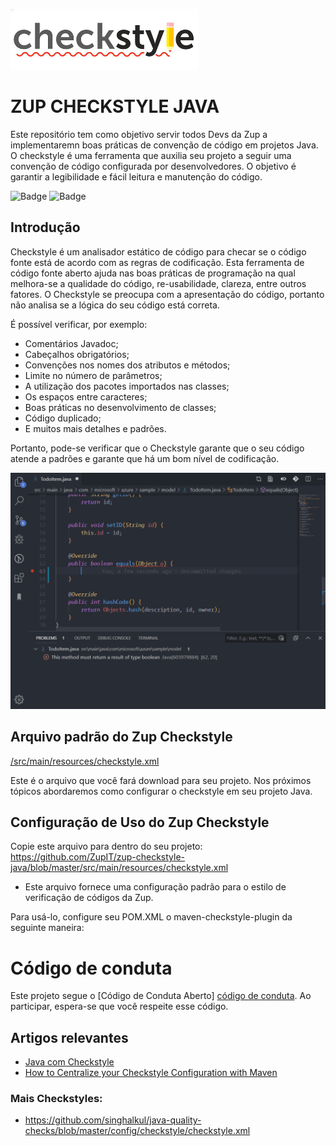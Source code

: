 ![Checkstyle](imgs/checkstyle.png)
 
 
# ZUP CHECKSTYLE JAVA
Este repositório tem como objetivo servir todos Devs da Zup a implementaremn boas práticas de convenção de código em projetos Java. 
O checkstyle é uma ferramenta que auxilia seu projeto a seguir uma convenção de código configurada por desenvolvedores. 
O objetivo é garantir a legibilidade e fácil leitura e manutenção do código.

![Badge](https://img.shields.io/static/v1?label=java&message=checked&color=blue&style=flat-square&logo=java)
![Badge](https://img.shields.io/static/v1?label=codecoverage&message=100%&color=green&style=flat-square&logo=shell)


## Introdução
Checkstyle é um analisador estático de código para checar se o código fonte está de acordo com as regras de codificação. Esta ferramenta de código fonte aberto ajuda nas boas práticas de programação na qual melhora-se a qualidade do código, re-usabilidade, clareza, entre outros fatores. O Checkstyle se preocupa com a apresentação do código, portanto não analisa se a lógica do seu código está correta.

É possível verificar, por exemplo:

- Comentários Javadoc;
- Cabeçalhos obrigatórios;
- Convenções nos nomes dos atributos e métodos;
- Limite no número de parâmetros;
- A utilização dos pacotes importados nas classes;
- Os espaços entre caracteres;
- Boas práticas no desenvolvimento de classes;
- Código duplicado;
- E muitos mais detalhes e padrões.

Portanto, pode-se verificar que o Checkstyle garante que o seu código atende a padrões e garante que há um bom nível de codificação.

![Todo](imgs/todo-checkstyle.gif)


## Arquivo padrão do Zup Checkstyle
<a href="https://github.com/ZupIT/zup-checkstyle-java/blob/master/src/main/resources/checkstyle.xml">
/src/main/resources/checkstyle.xml
</a>

Este é o arquivo que você fará download para seu projeto. Nos próximos tópicos abordaremos como configurar o checkstyle em seu projeto Java.
 
 

## Configuração de Uso do Zup Checkstyle

Copie este arquivo para dentro do seu projeto:
https://github.com/ZupIT/zup-checkstyle-java/blob/master/src/main/resources/checkstyle.xml

- Este arquivo fornece uma configuração padrão para o estilo de verificação de códigos da Zup.

Para usá-lo, configure seu POM.XML o maven-checkstyle-plugin da seguinte maneira:



# Código de conduta
Este projeto segue o [Código de Conduta Aberto] [código de conduta]. Ao participar, espera-se que você respeite esse código.

[código de conduta]: https://github.com/klyff/zup-code-of-conduct/blob/master/code-of-conduct.md

## Artigos relevantes

 - [Java com Checkstyle](https://www.devmedia.com.br/java-com-checkstyle/26043)
 - [How to Centralize your Checkstyle Configuration with Maven](https://codeburst.io/how-to-centralize-your-checkstyle-configuration-with-maven-7575eacd7295)


### Mais Checkstyles:
- https://github.com/singhalkul/java-quality-checks/blob/master/config/checkstyle/checkstyle.xml
